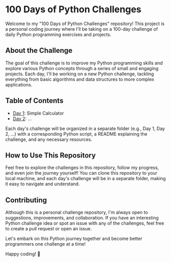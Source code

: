 # 100 Days of Python Challenges

Welcome to my "100 Days of Python Challenges" repository! This project is a personal coding journey where I'll be taking on a 100-day challenge of daily Python programming exercises and projects.

## About the Challenge

The goal of this challenge is to improve my Python programming skills and explore various Python concepts through a series of small and engaging projects. Each day, I'll be working on a new Python challenge, tackling everything from basic algorithms and data structures to more complex applications.

## Table of Contents

- [Day 1](./Day1): Simple Calculator
- [Day 2](./Day2): ...

Each day's challenge will be organized in a separate folder (e.g., Day 1, Day 2, ...) with a corresponding Python script, a README explaining the challenge, and any necessary resources.

## How to Use This Repository

Feel free to explore the challenges in this repository, follow my progress, and even join the journey yourself! You can clone this repository to your local machine, and each day's challenge will be in a separate folder, making it easy to navigate and understand.

## Contributing

Although this is a personal challenge repository, I'm always open to suggestions, improvements, and collaboration. If you have an interesting Python challenge idea or spot an issue with any of the challenges, feel free to create a pull request or open an issue.


Let's embark on this Python journey together and become better programmers one challenge at a time!

Happy coding! 🐍
